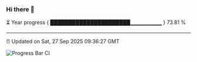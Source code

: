 ### Hi there 👋

⏳ Year progress { ██████████████████████▁▁▁▁▁▁▁▁ } 73.81 %

---

⏰ Updated on Sat, 27 Sep 2025 09:36:27 GMT

![Progress Bar CI](https://github.com/IshwaranRudhara/GIT-ACTION/workflows/Progress%20Bar%20CI/badge.svg)
